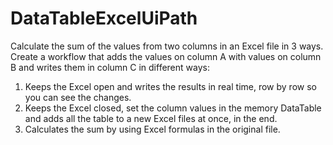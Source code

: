 # DataTableExcelUiPath
Calculate the sum of the values from two columns in an Excel file in 3 ways. 
Create a workflow that adds the values on column A with values on column B and writes them in column C in different ways:
1. Keeps the Excel open and writes the results in real time, row by row so you can see the changes.
2. Keeps the Excel closed, set the column values in the memory DataTable and adds all the table to a new Excel files at once, in the end.
3. Calculates the sum by using Excel formulas in the original file.
